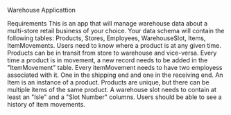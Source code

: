Warehouse Applicattion

Requirements
 This is an app that will manage warehouse data about a multi-store retail business of your choice.
 Your data schema will contain the following tables: Products, Stores, Employees, WarehouseSlot, Items, ItemMovements.
 Users need to know where a product is at any given time.
 Products can be in transit from store to warehouse and vice-versa.
 Every time a product is in movement, a new record needs to be added in the "ItemMovement" table. Every itemMovement needs to have two employess associated with it. One in the shipping end and one in the receiving end.
 An Item is an instance of a product. Products are unique, but there can be multiple items of the same product.
 A warehouse slot needs to contain at least an "Isle" and a "Slot Number" columns.
 Users should be able to see a history of item movements.
